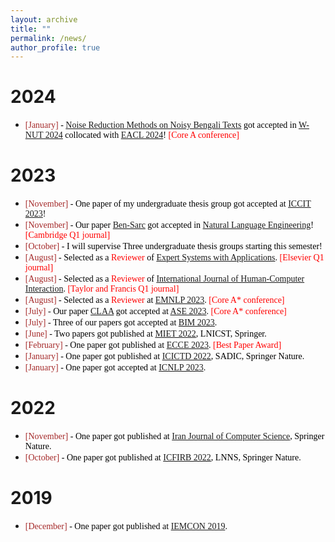 ```yaml
---
layout: archive
title: ""
permalink: /news/
author_profile: true
---
```


# 2024

+ <span style="font-family:Monaco; color:black;"><span style="color:brown">[January]</span> - [Noise Reduction Methods on Noisy Bengali Texts](https://arxiv.org/pdf/2401.14360.pdf) got accepted in [W-NUT 2024](https://noisy-text.github.io/2024/) collocated with [EACL 2024](https://2024.eacl.org/)! <span style="color:red;">[Core A conference]</span></span>

# 2023

+ <span style="font-family:Monaco; color:black;"><span style="color:brown">[November]</span> - One paper of my undergraduate thesis group got accepted at [ICCIT 2023](https://iccit.org.bd/2023/)!
+ <span style="font-family:Monaco; color:black;"><span style="color:brown">[November]</span> -  Our paper [Ben-Sarc](https://www.researchgate.net/publication/357888683_Ben-Sarc_A_Corpus_for_Sarcasm_Detection_from_Bengali_Social_Media_Comments_and_Its_Baseline_Evaluation) got accepted in [Natural Language Engineering](https://www.cambridge.org/core/journals/natural-language-engineering)! <span style="color:red;">[Cambridge Q1 journal]</span></span>
+ <span style="font-family:Monaco; color:black;"><span style="color:brown">[October]</span> -  I will supervise Three undergraduate thesis groups starting this semester!</span>
+ <span style="font-family:Monaco; color:black;"><span style="color:brown">[August]</span> - Selected as a <span style="color:red;">Reviewer</span> of [Expert Systems with Applications](https://www.sciencedirect.com/journal/expert-systems-with-applications). <span style="color:red;">[Elsevier Q1 journal]</span></span>
+ <span style="font-family:Monaco; color:black;"><span style="color:brown">[August]</span> - Selected as a <span style="color:red;">Reviewer</span> of [International Journal of Human-Computer Interaction](https://www.tandfonline.com/loi/hihc20). <span style="color:red;">[Taylor and Francis Q1 journal]</span> </span>
+ <span style="font-family:Monaco; color:black;"><span style="color:brown">[August]</span> - Selected as a <span style="color:red;">Reviewer</span> at [EMNLP 2023](https://2023.emnlp.org/). <span style="color:red;">[Core A* conference]</span> </span>
+ <span style="font-family:Monaco; color:black;"><span style="color:brown">[July]</span> - Our paper [CLAA](https://ieeexplore.ieee.org/document/10298556/) got accepted at [ASE 2023](https://conf.researchr.org/track/ase-2023/ase-2023-papers). <span style="color:red;">[Core A* conference]</span> </span>
+ <span style="font-family:Monaco; color:black;"><span style="color:brown">[July]</span> - Three of our papers got accepted at [BIM 2023](https://confbim.com/). </span>
+ <span style="font-family:Monaco; color:black;"><span style="color:brown">[June]</span> -  Two papers got published at [MIET 2022](https://link.springer.com/book/10.1007/978-3-031-34622-4), LNICST, Springer. </span>
+ <span style="font-family:Monaco; color:black;"><span style="color:brown">[February]</span> -  One paper got published at [ECCE 2023](https://webs.cuet.ac.bd/ecce/). <span style="color:red;">[Best Paper Award]</span></span>
+ <span style="font-family:Monaco; color:black;"><span style="color:brown">[January]</span> -  One paper got published at [ICICTD 2022](https://link.springer.com/book/10.1007/978-981-19-7528-8), SADIC, Springer Nature. </span>
+ <span style="font-family:Monaco; color:black;"><span style="color:brown">[January]</span> -  One paper got accepted at [ICNLP 2023](http://www.icnlp.net/index.html). </span>


# 2022

+ <span style="font-family:Monaco; color:black;"><span style="color:brown">[November]</span> -  One paper got published at [Iran Journal of Computer Science](https://www.springer.com/journal/42044), Springer Nature. </span>
+ <span style="font-family:Monaco; color:black;"><span style="color:brown">[October]</span> -  One paper got published at [ICFIRB 2022](https://link.springer.com/book/10.1007/978-981-19-2445-3), LNNS, Springer Nature. </span>

# 2019

+ <span style="font-family:Monaco; color:black;"><span style="color:brown">[December]</span> -  One paper got published at [IEMCON 2019](https://ieee-iemcon.org/ieee-iemcon-2019-2/). </span>